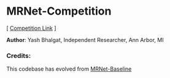 # MRNet-Competition
[ [Competition Link](https://stanfordmlgroup.github.io/competitions/mrnet/) ]

**Author**: Yash Bhalgat, Independent Researcher, Ann Arbor, MI

### Credits:
This codebase has evolved from [MRNet-Baseline](https://github.com/aneergaard/MRNet)
